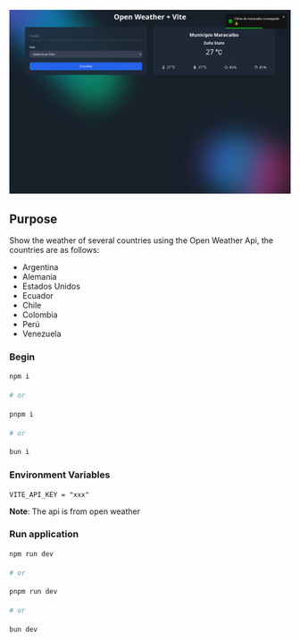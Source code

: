 ![capture](./public/capture.jpeg)

## Purpose

Show the weather of several countries using the Open Weather Api, the countries are as follows:

- Argentina
- Alemania
- Estados Unidos
- Ecuador
- Chile
- Colombia
- Perú
- Venezuela

### Begin

```bash
npm i

# or

pnpm i

# or

bun i
```

### Environment Variables

```env
VITE_API_KEY = "xxx"
```

**Note**: The api is from open weather

### Run application

```bash
npm run dev

# or

pnpm run dev

# or

bun dev
```
